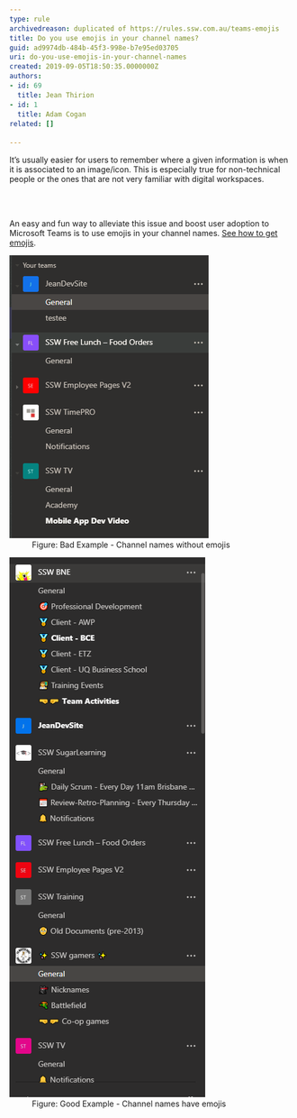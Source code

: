 ```yaml
---
type: rule
archivedreason: duplicated of https://rules.ssw.com.au/teams-emojis
title: Do you use emojis in your channel names?
guid: ad9974db-484b-45f3-998e-b7e95ed03705
uri: do-you-use-emojis-in-your-channel-names
created: 2019-09-05T18:50:35.0000000Z
authors:
- id: 69
  title: Jean Thirion
- id: 1
  title: Adam Cogan
related: []

---
```



<p class="ssw15-rteElement-P">​It’s usually easier for users to remember where a given information is when it is associated to an image/icon. This is especially true for non-technical people or the ones that are not very familiar with digital workspaces.​<br></p>
<br><excerpt class='endintro'></excerpt><br>
<p>​An easy and fun way to alleviate this issue and boost user adoption to Microsoft Teams is to use emojis in your channel names. 
   <a href="https://www.howtogeek.com/208890/how-to-use-emoji-on-your-smartphone-or-pc/v">See how to get emojis</a>.<br></p><dl class="badImage"><dt><img src="bad-no-emojis.png" alt="bad-no-emojis.png" /></dt><dd>Figure: Bad Example - Channel names without emojis</dd></dl><dl class="goodImage"><dt><img src="good-use-emojis.png" alt="good-use-emojis.png" /></dt><dd>Figure: Good Example - Channel names have emojis<span style="color:#444444;">​</span></dd></dl>


